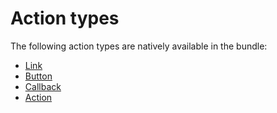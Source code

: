 # Action types

The following action types are natively available in the bundle:

- [Link](#)
- [Button](#)
- [Callback](#)
- [Action](#)
